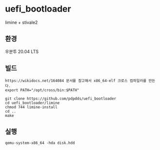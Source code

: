 # uefi_bootloader
limine + stivale2

## 환경
우분투 20.04 LTS

## 빌드
```
https://wikidocs.net/164084 문서를 참고해서 x86_64-elf 크로스 컴파일러를 만든다.  
export PATH="/opt/cross/bin:$PATH" 

git clone https://github.com/pdpdds/uefi_bootloader
cd uefi_bootloader/limine
chmod 744 limine-install
cd ..
make
```

## 실행
```
qemu-system-x86_64 -hda disk.hdd
```
